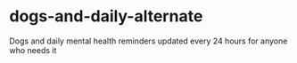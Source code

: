 # dogs-and-daily-alternate
Dogs and daily mental health reminders updated every 24 hours for anyone who needs it
